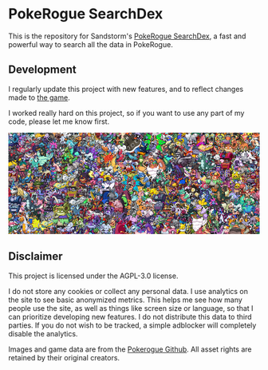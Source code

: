 # PokeRogue SearchDex

This is the repository for Sandstorm's [PokeRogue SearchDex](https://sandstormer.github.io/PokeRogue-Dex/), a fast and powerful way to search all the data in PokeRogue.


## Development

I regularly update this project with new features, and to reflect changes made to [the game](https://pokerogue.net/).

I worked really hard on this project, so if you want to use any part of my code, please let me know first.

![Banner](https://github.com/Sandstormer/sandstormer.github.io/blob/main/searchdex.png)


## Disclaimer

This project is licensed under the AGPL-3.0 license.

I do not store any cookies or collect any personal data. I use analytics on the site to see basic anonymized metrics. This helps me see how many people use the site, as well as things like screen size or language, so that I can prioritize developing new features. I do not distribute this data to third parties. If you do not wish to be tracked, a simple adblocker will completely disable the analytics.

Images and game data are from the [Pokerogue Github](https://github.com/pagefaultgames/pokerogue). All asset rights are retained by their original creators.
